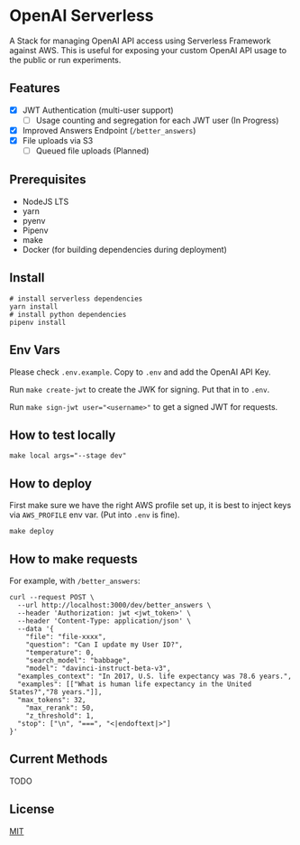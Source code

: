 # OpenAI Serverless

A Stack for managing OpenAI API access using Serverless Framework against AWS. This is useful for exposing your custom OpenAI API usage to the public or run experiments.

## Features

- [x] JWT Authentication (multi-user support)
  - [ ] Usage counting and segregation for each JWT user (In Progress)
- [x] Improved Answers Endpoint (`/better_answers`)
- [x] File uploads via S3
  - [ ] Queued file uploads (Planned)
## Prerequisites

- NodeJS LTS
- yarn
- pyenv
- Pipenv
- make
- Docker (for building dependencies during deployment)

## Install

```shell
# install serverless dependencies
yarn install
# install python dependencies
pipenv install
```

## Env Vars

Please check `.env.example`. Copy to `.env` and add the OpenAI API Key.

Run `make create-jwt` to create the JWK for signing. Put that in to `.env`.

Run `make sign-jwt user="<username>"` to get a signed JWT for requests.

## How to test locally

```shell
make local args="--stage dev"
```

## How to deploy

First make sure we have the right AWS profile set up, it is best to inject keys via `AWS_PROFILE` env var. (Put into `.env` is fine).

```shell
make deploy
```

## How to make requests

For example, with `/better_answers`:

```shell
curl --request POST \
  --url http://localhost:3000/dev/better_answers \
  --header 'Authorization: jwt <jwt_token>' \
  --header 'Content-Type: application/json' \
  --data '{
	"file": "file-xxxx",
	"question": "Can I update my User ID?",
	"temperature": 0,
	"search_model": "babbage",
	"model": "davinci-instruct-beta-v3",
  "examples_context": "In 2017, U.S. life expectancy was 78.6 years.",
  "examples": [["What is human life expectancy in the United States?","78 years."]],
  "max_tokens": 32,
	"max_rerank": 50,
	"z_threshold": 1,
  "stop": ["\n", "===", "<|endoftext|>"]
}'
```

## Current Methods

TODO

## License

[MIT](./LICENSE)
